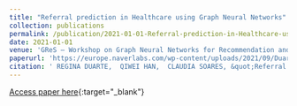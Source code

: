 ```yaml
---
title: "Referral prediction in Healthcare using Graph Neural Networks"
collection: publications
permalink: /publication/2021-01-01-Referral-prediction-in-Healthcare-using-Graph-Neural-Networks
date: 2021-01-01
venue: 'GReS – Workshop on Graph Neural Networks for Recommendation and Search. Co-located with the ACM RecSys ’21 conference'
paperurl: 'https://europe.naverlabs.com/wp-content/uploads/2021/09/DuarteEtAl2021.pdf'
citation: ' REGINA DUARTE,  QIWEI HAN,  CLAUDIA SOARES, &quot;Referral prediction in Healthcare using Graph Neural Networks.&quot; GReS – Workshop on Graph Neural Networks for Recommendation and Search. Co-located with the ACM RecSys ’21 conference, 2021.'
---
```

[Access paper here](https://europe.naverlabs.com/wp-content/uploads/2021/09/DuarteEtAl2021.pdf){:target="_blank"}
